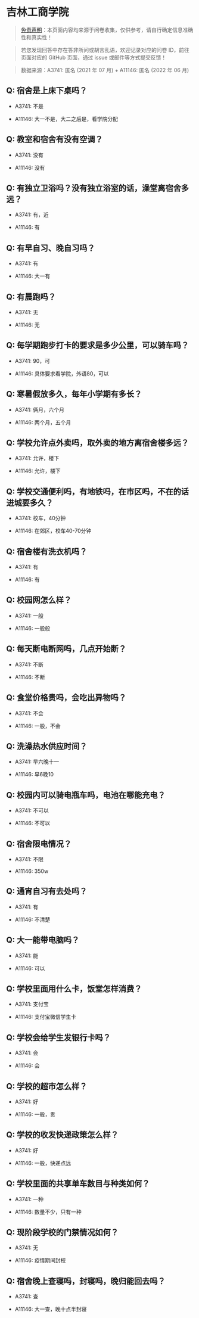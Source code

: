 # 吉林工商学院

> [免责声明](https://colleges.chat/#_3)：本页面内容均来源于问卷收集，仅供参考，请自行确定信息准确性和真实性！

> 若您发现回答中存在答非所问或胡言乱语，欢迎记录对应的问卷 ID，前往页面对应的 GitHub 页面，通过 issue 或邮件等方式提交反馈！

> 数据来源：A3741: 匿名 (2021 年 07 月) + A11146: 匿名 (2022 年 06 月)

## Q: 宿舍是上床下桌吗？

- A3741: 不是

- A11146: 大一不是，大二之后是，看学院分配

## Q: 教室和宿舍有没有空调？

- A3741: 没有

- A11146: 没有

## Q: 有独立卫浴吗？没有独立浴室的话，澡堂离宿舍多远？

- A3741: 有，近

- A11146: 有

## Q: 有早自习、晚自习吗？

- A3741: 有

- A11146: 大一有

## Q: 有晨跑吗？

- A3741: 无

- A11146: 无

## Q: 每学期跑步打卡的要求是多少公里，可以骑车吗？

- A3741: 90，可

- A11146: 具体要求看学院，外语80，可以

## Q: 寒暑假放多久，每年小学期有多长？

- A3741: 俩月，六个月

- A11146: 两个月，五个月

## Q: 学校允许点外卖吗，取外卖的地方离宿舍楼多远？

- A3741: 允许，楼下

- A11146: 允许，楼下

## Q: 学校交通便利吗，有地铁吗，在市区吗，不在的话进城要多久？

- A3741: 校车，40分钟

- A11146: 在郊区，校车40-70分钟

## Q: 宿舍楼有洗衣机吗？

- A3741: 有

- A11146: 有

## Q: 校园网怎么样？

- A3741: 一般

- A11146: 一般般

## Q: 每天断电断网吗，几点开始断？

- A3741: 不断

- A11146: 不断

## Q: 食堂价格贵吗，会吃出异物吗？

- A3741: 不会

- A11146: 一般，不会

## Q: 洗澡热水供应时间？

- A3741: 早六晚十一

- A11146: 早6晚10

## Q: 校园内可以骑电瓶车吗，电池在哪能充电？

- A3741: 不可以

- A11146: 不可以

## Q: 宿舍限电情况？

- A3741: 不限

- A11146: 350w

## Q: 通宵自习有去处吗？

- A3741: 有

- A11146: 不清楚

## Q: 大一能带电脑吗？

- A3741: 能

- A11146: 可以

## Q: 学校里面用什么卡，饭堂怎样消费？

- A3741: 支付宝

- A11146: 支付宝微信学生卡

## Q: 学校会给学生发银行卡吗？

- A3741: 会

- A11146: 会

## Q: 学校的超市怎么样？

- A3741: 好

- A11146: 一般，贵

## Q: 学校的收发快递政策怎么样？

- A3741: 好

- A11146: 一般，快递点远

## Q: 学校里面的共享单车数目与种类如何？

- A3741: 一种

- A11146: 数量不少，只有一种

## Q: 现阶段学校的门禁情况如何？

- A3741: 无

- A11146: 疫情期间封校

## Q: 宿舍晚上查寝吗，封寝吗，晚归能回去吗？

- A3741: 查

- A11146: 大一查，晚十点半封寝

